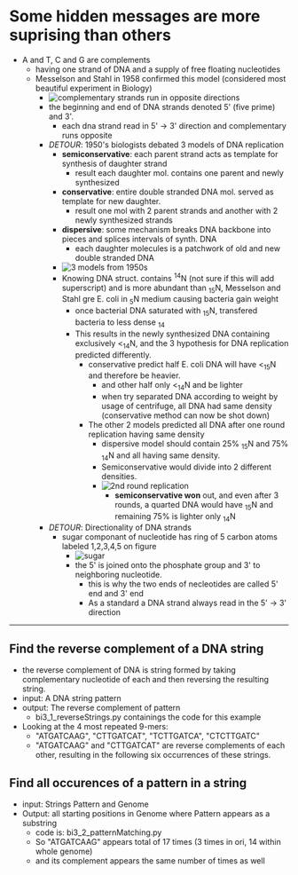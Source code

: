 # Some hidden messages are more suprising than others
- A and T, C and G are complements
    - having one strand of DNA and a supply of free floating nucleotides 
    - Messelson and Stahl in 1958 confirmed this model (considered most beautiful experiment in Biology)
        - ![complementary strands run in opposite directions](http://bioinformaticsalgorithms.com/images/Replication/reverse_complement.png "complementary strands run in opposite directions, from stepik.org")
        - the beginning and end of DNA strands denoted 5' (five prime) and 3'.
            - each dna strand read in 5' -> 3' direction and complementary runs opposite
        - *DETOUR*: 1950's biologists debated 3 models of DNA replication
            - **semiconservative**: each parent strand acts as template for synthesis of daughter strand
                - result each daughter mol. contains one parent and newly synthesized
            - **conservative**: entire double stranded DNA mol. served as template for new daughter.
                - result one mol with 2 parent strands and another with 2 newly synthesized strands
            - **dispersive**: some mechanism breaks DNA backbone into pieces and splices intervals of synth. DNA
                - each daughter molecules is a patchwork of old and new double stranded DNA
            - ![3 models from 1950s](https://stepik.org/media/attachments/lessons/13/replication_models_one_round_1.png "3 models 1950's from stepik.org")
            - Knowing DNA struct. contains <sup>14</sup>N (not sure if this will add superscript) and is more abundant than <sub>15</sub>N, Messelson and Stahl gre E. coli in <sub>5</sub>N medium causing bacteria gain weight
                - once bacterial DNA saturated with <sub>15</sub>N, transfered bacteria to less dense <sub>14</sub>
                - This results in the newly synthesized DNA containing exclusively <<sub>14</sub>N, and the 3 hypothesis for DNA replication predicted differently. 
                    - conservative predict half E. coli DNA will have <<sub>15</sub>N and therefore be heavier.
                        - and other half only <<sub>14</sub>N and be lighter
                        - when try separated DNA according to weight by usage of centrifuge, all DNA had same density (conservative method can now be shot down)
                    - The other 2 models predicted all DNA after one round replication having same density
                        - dispersive model should contain 25% <sub>15</sub>N and 75% <sub>14</sub>N and all having same density.
                        - Semiconservative would divide into 2 different densities.
                        - ![2nd round replication](https://stepik.org/media/attachments/lessons/13/replication_models_2.png "2nd round replication, from stepik.org")
                            - **semiconservative won** out, and even after 3 rounds, a quarted DNA would have <sub>15</sub>N and remaining 75% is lighter only <sub>14</sub>N
        - *DETOUR*: Directionality of DNA strands
            - sugar componant of nucleotide has ring of 5 carbon atoms labeled 1,2,3,4,5 on figure
                - ![sugar](https://stepik.org/media/attachments/lessons/14/nucleotide_4.png "sugar molecule from stepik.org")
                - the 5' is joined onto the phosphate group and 3' to neighboring nucleotide. 
                    - this is why the two ends of necleotides are called 5' end and 3' end
                    - As a standard a DNA strand always read in the 5' -> 3' direction
___

## Find the reverse complement of a DNA string
- the reverse complement of DNA is string formed by taking complementary nucleotide of each and then reversing the resulting string.
- input: A DNA string pattern
- output: The reverse complement of pattern
    - bi3_1_reverseStrings.py containings the code for this example
- Looking at the 4 most repeated 9-mers:
    - "ATGATCAAG",   "CTTGATCAT",   "TCTTGATCA",   "CTCTTGATC"
    - "ATGATCAAG" and "CTTGATCAT" are reverse complements of each other, resulting in the following six occurrences of these strings.

## Find all occurences of a pattern in a string
- input: Strings Pattern and Genome
- Output: all starting positions in Genome where Pattern appears as a substring
    - code is: bi3_2_patternMatching.py
    - So "ATGATCAAG" appears total of 17 times (3 times in ori, 14 within whole genome)
    - and its complement appears the same number of times as well